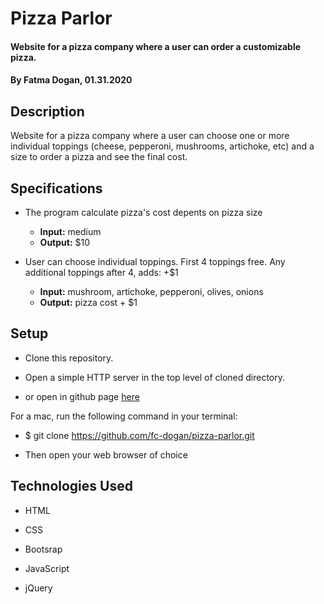 # Pizza Parlor

#### Website for a pizza company where a user can order a customizable pizza.

#### By Fatma Dogan, 01.31.2020

## Description

Website for a pizza company where a user can choose one or more individual toppings (cheese, pepperoni, mushrooms, artichoke, etc) and a size to order a pizza and see the final cost.

## Specifications

* The program calculate pizza's cost depents on pizza size

  * __Input:__ medium
  * __Output:__ $10

* User can choose individual toppings. First 4 toppings free. Any additional toppings after 4, adds: +$1

  * __Input:__ mushroom, artichoke, pepperoni, olives, onions
  * __Output:__ pizza cost + $1


## Setup


* Clone this repository.

* Open a simple HTTP server in the top level of cloned directory. 

* or open in github page [here](https://fc-dogan.github.io/pizza-parlor/)

For a mac, run the following command in your terminal:

* $ git clone https://github.com/fc-dogan/pizza-parlor.git

* Then open your web browser of choice

## Technologies Used 

* HTML

* CSS

* Bootsrap

* JavaScript 

* jQuery
